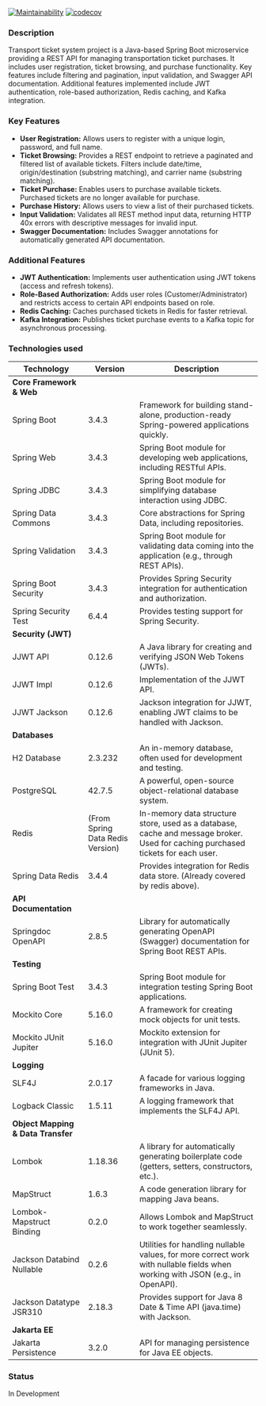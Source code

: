 [![Maintainability](https://qlty.sh/badges/3628cde9-b84c-4c87-8b92-113381302e33/maintainability.png)](https://qlty.sh/gh/CyberXAndrew/projects/transport-ticket-system)
[![codecov](https://codecov.io/gh/CyberXAndrew/transport-ticket-system/graph/badge.svg?token=I5AEBG3WVJ)](https://codecov.io/gh/CyberXAndrew/transport-ticket-system)

### Description
Transport ticket system project is a Java-based Spring Boot microservice providing a REST API for managing transportation ticket purchases.
It includes user registration, ticket browsing, and purchase functionality. Key features include filtering and 
pagination, input validation, and Swagger API documentation.  Additional features implemented include JWT authentication,
role-based authorization, Redis caching, and Kafka integration.

### Key Features
*   **User Registration:**  Allows users to register with a unique login, password, and full name.
*   **Ticket Browsing:** Provides a REST endpoint to retrieve a paginated and filtered list of available tickets. Filters include date/time, origin/destination (substring matching), and carrier name (substring matching).
*   **Ticket Purchase:**  Enables users to purchase available tickets. Purchased tickets are no longer available for purchase.
*   **Purchase History:**  Allows users to view a list of their purchased tickets.
*   **Input Validation:**  Validates all REST method input data, returning HTTP 40х errors with descriptive messages for invalid input.
*   **Swagger Documentation:**  Includes Swagger annotations for automatically generated API documentation.

### Additional Features
*   **JWT Authentication:**  Implements user authentication using JWT tokens (access and refresh tokens).
*   **Role-Based Authorization:**  Adds user roles (Customer/Administrator) and restricts access to certain API endpoints based on role.
*   **Redis Caching:**  Caches purchased tickets in Redis for faster retrieval.
*   **Kafka Integration:**  Publishes ticket purchase events to a Kafka topic for asynchronous processing.

### Technologies used
| Technology                         | Version                          | Description                                                                                                                     |
|------------------------------------|----------------------------------|---------------------------------------------------------------------------------------------------------------------------------|
| **Core Framework & Web**           |                                  |                                                                                                                                 |
| Spring Boot                        | 3.4.3                            | Framework for building stand-alone, production-ready Spring-powered applications quickly.                                       |
| Spring Web                         | 3.4.3                            | Spring Boot module for developing web applications, including RESTful APIs.                                                     |
| Spring JDBC                        | 3.4.3                            | Spring Boot module for simplifying database interaction using JDBC.                                                             |
| Spring Data Commons                | 3.4.3                            | Core abstractions for Spring Data, including repositories.                                                                      |
| Spring Validation                  | 3.4.3                            | Spring Boot module for validating data coming into the application (e.g., through REST APIs).                                   |
| Spring Boot Security               | 3.4.3                            | Provides Spring Security integration for authentication and authorization.                                                      |
| Spring Security Test               | 6.4.4                            | Provides testing support for Spring Security.                                                                                   |
| **Security (JWT)**                 |                                  |                                                                                                                                 |
| JJWT API                           | 0.12.6                           | A Java library for creating and verifying JSON Web Tokens (JWTs).                                                               |
| JJWT Impl                          | 0.12.6                           | Implementation of the JJWT API.                                                                                                 |
| JJWT Jackson                       | 0.12.6                           | Jackson integration for JJWT, enabling JWT claims to be handled with Jackson.                                                   |
| **Databases**                      |                                  |                                                                                                                                 |
| H2 Database                        | 2.3.232                          | An in-memory database, often used for development and testing.                                                                  |
| PostgreSQL                         | 42.7.5                           | A powerful, open-source object-relational database system.                                                                      |
| Redis                              | (From Spring Data Redis Version) | In-memory data structure store, used as a database, cache and message broker. Used for caching purchased tickets for each user. |
| Spring Data Redis                  | 3.4.4                            | Provides integration for Redis data store. (Already covered by redis above).                                                    |
| **API Documentation**              |                                  |                                                                                                                                 |
| Springdoc OpenAPI                  | 2.8.5                            | Library for automatically generating OpenAPI (Swagger) documentation for Spring Boot REST APIs.                                 |
| **Testing**                        |                                  |                                                                                                                                 |
| Spring Boot Test                   | 3.4.3                            | Spring Boot module for integration testing Spring Boot applications.                                                            |
| Mockito Core                       | 5.16.0                           | A framework for creating mock objects for unit tests.                                                                           |
| Mockito JUnit Jupiter              | 5.16.0                           | Mockito extension for integration with JUnit Jupiter (JUnit 5).                                                                 |
| **Logging**                        |                                  |                                                                                                                                 |
| SLF4J                              | 2.0.17                           | A facade for various logging frameworks in Java.                                                                                |
| Logback Classic                    | 1.5.11                           | A logging framework that implements the SLF4J API.                                                                              |
| **Object Mapping & Data Transfer** |                                  |                                                                                                                                 |
| Lombok                             | 1.18.36                          | A library for automatically generating boilerplate code (getters, setters, constructors, etc.).                                 |
| MapStruct                          | 1.6.3                            | A code generation library for mapping Java beans.                                                                               |
| Lombok-Mapstruct Binding           | 0.2.0                            | Allows Lombok and MapStruct to work together seamlessly.                                                                        |
| Jackson Databind Nullable          | 0.2.6                            | Utilities for handling nullable values, for more correct work with nullable fields when working with JSON (e.g., in OpenAPI).   |
| Jackson Datatype JSR310            | 2.18.3                           | Provides support for Java 8 Date & Time API (java.time) with Jackson.                                                           |
| **Jakarta EE**                     |                                  |                                                                                                                                 |
| Jakarta Persistence                | 3.2.0                            | API for managing persistence for Java EE objects.                                                                               |

### Status
In Development
